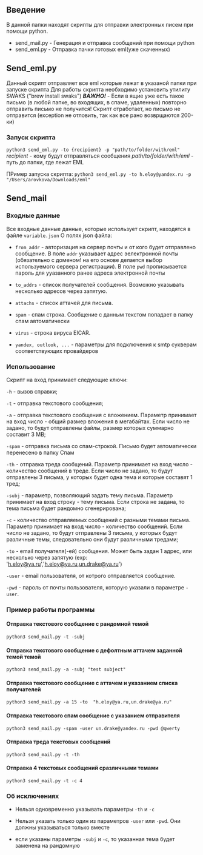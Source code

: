 ## Введение
В данной папки находят скрипты для отправки электронных писем при помощи python.
* send_mail.py - Генерация и отправка сообщений при помощи python
* send_eml.py - Отправка пачки готовых eml(уже скаченных)

## Send_eml.py
Данный скрипт отправляет все eml которые лежат в указаной папки при запуске скрипта
Для работы скрипта необходимо установить утилиту SWAKS ("brew install swaks")
**_ВАЖНО!_** - Если в ящие уже есть такое письмо (в любой папке, во входящих, в спаме, удаленных) повторно отправить письмо не получится!
Скрипт отработает, но письмо не отправится (exception не отловить, так как все рано возврщаются 200-ки)

### Запуск скрипта 
`python3 send_eml.py -to {recipient} -p "path/to/folder/with/eml"`
_recipient_ - кому будут отправляться сообщения
_path/to/folder/with/eml_ - путь до папки, где лежат EML

ПРимер запуска скрипта: `python3 send_eml.py -to h.eloy@yandex.ru -p "/Users/arovkova/Downloads/eml"`

## Send_mail

### Входные данные

Все входные данные данные, которые использует скрипт, находятся в файле `variable.json`
О полях json файла:
* `from_addr` - авторизация на сервер почты и от кого будет отправлено сообщение. В поле `addr` указывает адрес эелектронной почты (обязательно с доменом! 
на его основе делается выбор используемого сервера регистрации). В поле `pwd` прописывается пароль для ууазанного ранее адреса электронной почты

* `to_addrs` - список получателей сообщения. Возможно указывать несколько адресов через запятую.

* `attachs` - список аттачей для письма.

* `spam` - спам строка. Сообщение с данным текстом попадает в папку спам автоматически

* `virus` - строка вируса EICAR.

* `yandex, outlook, ...` - параметры для подключения к smtp сукверам соответствующих провайдеров


### Использование

Скрипт на вход принимает следующие ключи:

`-h` - вызов справки;

`-t` - отправка текстового сообщения;

`-a` - отправка текстового сообщения с вложением. Параметр принимает на вход число - общий размер вложения в мегабайтах.
Если число не задано, то будут отправлены файлы, размер которых суммарно составит 3 MB;

`-spam` - отправка письма со спам-строкой. Письмо будет автоматически перенесено в папку Спам

`-th` - отправка треда сообщений. Параметр принимает на вход число - количество сообщений в треде.
Если число не задано, то будут отправлены 3 письма, у которых будет одна тема и которые составят 1 тред;

`-subj` - параметр, позволяющий задать тему письма. Параметр принимает на вход строку - тему письма.
Если строка не задана, то тема письма будет рандомно сгенерирована;

`-с` - количество отправляемых сообщений с разными темами письма. Параметр принимает на вход число - количество сообщений.
Если число не задано, то будут отправлены 3 письма, у которых будут различные темы, следовательно они будут различными тредами;

`-to` - email получателя(-ей) сообщения. Может быть задан 1 адрес, или несколько через запятую (exp: 'h.eloy@ya.ru','h.eloy@ya.ru,un.drake@ya.ru')

`-user` - email пользователя, от котрого отправляется сообщение.

`-pwd` - пароль от почты пользователя, которую указали в параметре `-user`.

### Пример работы программы

#### Отправка текстового сообщение с рандомной темой

`python3 send_mail.py -t -subj`

#### Отправка текстового сообщение с дефолтным аттачем заданной темой темой

`python3 send_mail.py -a -subj "test subject"`

#### Отправка текстового сообщение с аттачем и указанием списка получателей

`python3 send_mail.py -a 15 -to  "h.eloy@ya.ru,un.drake@ya.ru"`

#### Отправка текстового спам сообщение с указанием отправителя

`python3 send_mail.py -spam -user un.drake@yandex.ru -pwd @qwerty`

#### Отправка треда текстовых сообщений

`python3 send_mail.py -t -th`

#### Отправка 4 текстовых сообщений cразличными темами

`python3 send_mail.py -t -с 4`

### Об исключениях

* Нельзя одновременно указывать параметры `-th` и `-c`

* Нельзя указать только один из параметров `-user` или `-pwd`. Они должны указываться только вместе

* если указаны параметры `-subj` и `-c`, то указанная тема будет заменена на рандомную






